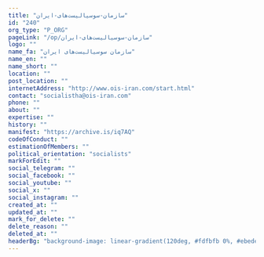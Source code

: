 ```yaml
---
title: "سازمان-سوسیالیست‌های-ایران"
id: "240"
org_type: "P_ORG"
pageLink: "/op/سازمان-سوسیالیست‌های-ایران"
logo: ""
name_fa: "سازمان سوسیالیست‌های ایران"
name_en: ""
name_short: ""
location: ""
post_location: ""
internetAddress: "http://www.ois-iran.com/start.html"
contact: "socialistha@ois-iran.com"
phone: ""
about: ""
expertise: ""
history: ""
manifest: "https://archive.is/iq7AQ"
codeOfConduct: ""
estimationOfMembers: ""
political_orientation: "socialists"
markForEdit: ""
social_telegram: ""
social_facebook: ""
social_youtube: ""
social_x: ""
social_instagram: ""
created_at: ""
updated_at: ""
mark_for_delete: ""
delete_reason: ""
deleted_at: ""
headerBg: "background-image: linear-gradient(120deg, #fdfbfb 0%, #ebedee 100%);"
---
```

